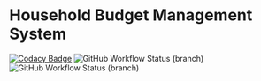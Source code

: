 # Household Budget Management System
[![Codacy Badge](https://app.codacy.com/project/badge/Grade/731f9c2a564f4025bc8a9f705ce5c5cc)](https://www.codacy.com/gh/Sagar-Mohan-Jadhav/HBM/dashboard?utm_source=github.com&amp;utm_medium=referral&amp;utm_content=Sagar-Mohan-Jadhav/HBM&amp;utm_campaign=Badge_Grade) <img alt="GitHub Workflow Status (branch)" src="https://img.shields.io/github/workflow/status/Sagar-Mohan-Jadhav/HBM/CI/master">
<img alt="GitHub Workflow Status (branch)" src="https://img.shields.io/github/workflow/status/Sagar-Mohan-Jadhav/stepin104280/CI/master?label=C%2FC%2B%2B%20CI">
